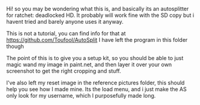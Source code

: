 Hi! so you may be wondering what this is, and basically its an autosplitter for ratchet: deadlocked HD. It probably will work fine with the SD copy but i havent tried and barely anyone uses it anyway. 

This is not a tutorial, you can find info for that at https://github.com/Toufool/AutoSplit I have left the program in this folder though

The point of this is to give you a setup kit, so you should be able to just magic wand my image in paint.net, and then layer it over your own screenshot to get the right cropping and stuff. 

I've also left my reset image in the reference pictures folder, this should help you see how I made mine. Its the load menu, and i just make the AS only look for my username, which I purposefully made long.
